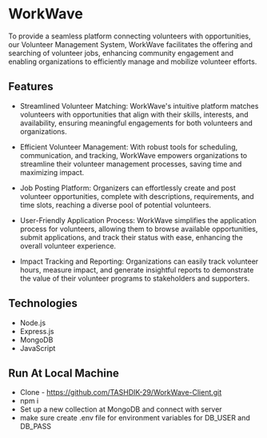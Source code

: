# WorkWave

To provide a seamless platform connecting volunteers with opportunities, our Volunteer Management System, WorkWave facilitates the offering and searching of volunteer jobs, enhancing community engagement and enabling organizations to efficiently manage and mobilize volunteer efforts.



## Features

* Streamlined Volunteer Matching: WorkWave's intuitive platform matches volunteers with opportunities that align with 
  their skills, interests, and availability, ensuring meaningful engagements for both volunteers and organizations.

* Efficient Volunteer Management: With robust tools for scheduling, communication, and tracking, WorkWave empowers 
  organizations to streamline their volunteer management processes, saving time and maximizing impact.

* Job Posting Platform: Organizers can effortlessly create and post volunteer opportunities, complete with descriptions,
  requirements, and time slots, reaching a diverse pool of potential volunteers.

* User-Friendly Application Process: WorkWave simplifies the application process for volunteers, allowing them to browse
  available opportunities, submit applications, and track their status with ease, enhancing the overall volunteer experience.

* Impact Tracking and Reporting: Organizations can easily track volunteer hours, measure impact, and generate insightful
  reports to demonstrate the value of their volunteer programs to stakeholders and supporters.


## Technologies

* Node.js
* Express.js
* MongoDB
* JavaScript 

## Run At Local Machine

* Clone - https://github.com/TASHDIK-29/WorkWave-Client.git
* npm i
* Set up a new collection at MongoDB and connect with server
* make sure create .env file for environment variables for DB_USER and DB_PASS
